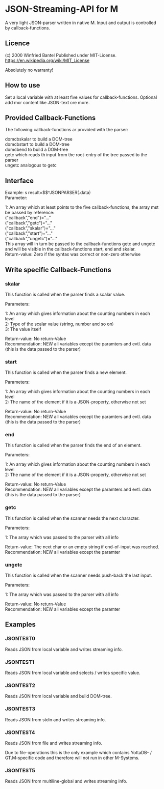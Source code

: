 # JSON-Streaming-API for M

A very light JSON-parser written in native M. Input and output is controlled
by callback-functions.

## Licence
(c) 2000 Winfried Bantel
Published under MIT-License.  
https://en.wikipedia.org/wiki/MIT_License

Absolutely no warranty!

## How to use
Set a local variable with at least five values for callback-functions.
Optional add mor content like JSON-text ore more.

## Provided Callback-Functions
The following callback-functions ar provided with the parser:

domcbskalar to build a DOM-tree   
domcbstart to build a DOM-tree   
domcbend to build a DOM-tree  
getc which reads th input from the root-entry of the tree passed to the parser  
ungetc analogous to getc

## Interface
Example: s result=$$^JSONPARSER(.data)  
Parameter:

1: An array which at least points to the five callback-functions, the array mst be passed by reference:  
("callback","end")="..."  
("callback","getc")="..."  
("callback","skalar")="..."  
("callback","start")="..."  
("callback","ungetc")="..."  
This array will in turn be passed to the callback-functions getc and ungetc and will be
visible in the callback-functions start, end and skalar.  
Return-value: Zero if the syntax was correct or non-zero  otherwise



## Write specific Callback-Functions
### skalar
This function is called when the parser finds a scalar value.

Parameters:

1: An array which gives information about the counting numbers in each level  
2: Type of the scalar value (string, number and so on)  
3: The value itself

Return-value: No return-Value  
Recommendation: NEW all variables except the paramters and evtl. data (this is the data passed to the parser)

### start
This function is called when the parser finds a new element.

Parameters:

1: An array which gives information about the counting numbers in each level  
2: The name of the element if it is a JSON-property, otherwise not set

Return-value: No return-Value  
Recommendation: NEW all variables except the paramters and evtl. data (this is the data passed to the parser)

### end
This function is called when the parser finds the end of an element.

Parameters:

1: An array which gives information about the counting numbers in each level  
2: The name of the element if it is a JSON-property, otherwise not set

Return-value: No return-Value  
Recommendation: NEW all variables except the paramters and evtl. data (this is the data passed to the parser)

### getc
This function is called when the scanner needs the next character.

Parameters:

1: The array which was passed to the parser with all info  

Return-value: The next char or an empty string if end-of-input was reached.  
Recommendation: NEW all variables except the paramter

### ungetc
This function is called when the scanner needs push-back the last input.

Parameters:

1: The array which was passed to the parser with all info  

Return-value: No return-Value  
Recommendation: NEW all variables except the paramter

## Examples
### JSONTEST0
Reads JSON from local variable and writes streaming info.
### JSONTEST1
Reads JSON from local variable and selects / writes specific value.
### JSONTEST2
Reads JSON from local variable and build DOM-tree.
### JSONTEST3
Reads JSON from stdin and writes streaming info.
### JSONTEST4
Reads JSON from file and writes streaming info.

Due to file-operations this is the only example which contains YottaDB- / GT.M-specific code and therefore
will not run in other M-Systems.
### JSONTEST5
Reads JSON from multiline-global and writes streaming info.

